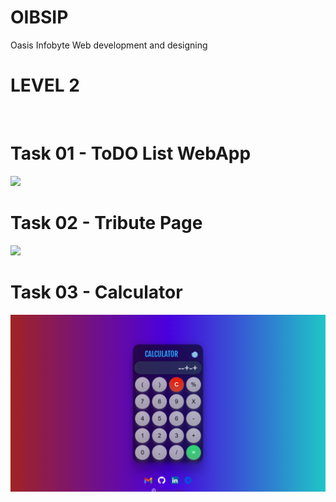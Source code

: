 # OIBSIP

Oasis Infobyte Web development and designing
# LEVEL 2
<br>

# Task 01 - ToDO List WebApp
<a href="https://krishnak2c.github.io/ToDo-List-WebApp/"><img src="https://github.com/krishnak2c/ToDo-List-WebApp/blob/9a1fb0a39ee073f7d10195a39210dac3a90e3d6b/images/preview.png"></a>
<br>

# Task 02 - Tribute Page
<a href="https://krishnak2c.github.io/Tribute-Page/"><img src="https://github.com/krishnak2c/Tribute-Page/blob/b53a5032671e73cf7c713e044a7d5c16f9560253/Images/preview.png"></a>
<br>

# Task 03 - Calculator
<a href="https://krishnak2c.github.io/Basic-Calculator/"><img src="https://github.com/krishnak2c/Basic-Calculator/blob/ce2e3a7ca35257c238676fd6d5e342462e810f32/preview.png"></a>
